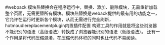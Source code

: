 #webpack
模块热替换会在程序运行中，替换、添加、删除模块，无需重新加载整个页面，无需更替所有模块。模块热替换是weback提供的最有用的功能之一，它允许在运行时更新各个模块，从而无需进行完全刷新，hotmoudlereplacementplugin内置插件配置 
构建工具的作用就是将这些浏览器不能识别的语法（高级语法）转换成了浏览器能识别的语法（低级语法）。
还有一个作用是将代码压缩混淆，在压缩代码体积的同时也让代码不易阅读。

